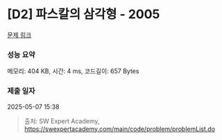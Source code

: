 # [D2] 파스칼의 삼각형 - 2005 

[문제 링크](https://swexpertacademy.com/main/code/problem/problemDetail.do?contestProbId=AV5P0-h6Ak4DFAUq) 

### 성능 요약

메모리: 404 KB, 시간: 4 ms, 코드길이: 657 Bytes

### 제출 일자

2025-05-07 15:38



> 출처: SW Expert Academy, https://swexpertacademy.com/main/code/problem/problemList.do